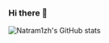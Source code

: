 ### Hi there 👋

![Natram1zh's GitHub stats](https://github-readme-stats.vercel.app/api?username=Natram1zh&theme=graywhite)
